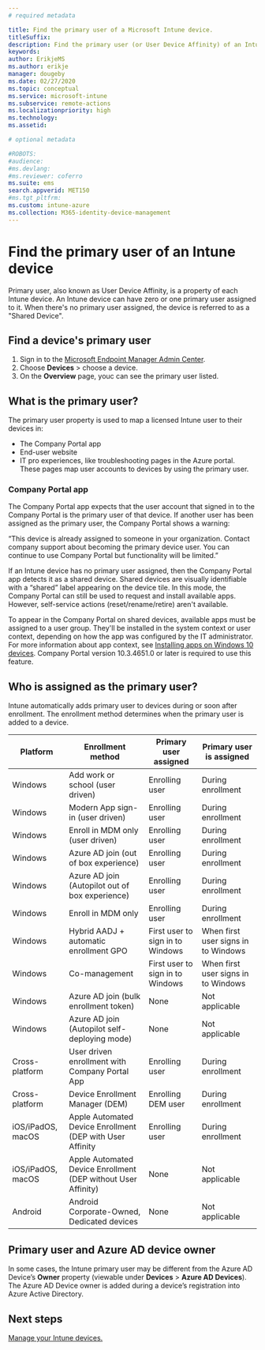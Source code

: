 ```yaml
---
# required metadata

title: Find the primary user of a Microsoft Intune device.
titleSuffix:
description: Find the primary user (or User Device Affinity) of an Intune device.
keywords:
author: ErikjeMS
ms.author: erikje
manager: dougeby
ms.date: 02/27/2020
ms.topic: conceptual
ms.service: microsoft-intune
ms.subservice: remote-actions
ms.localizationpriority: high
ms.technology:
ms.assetid: 

# optional metadata

#ROBOTS:
#audience:
#ms.devlang:
#ms.reviewer: coferro
ms.suite: ems
search.appverid: MET150
#ms.tgt_pltfrm:
ms.custom: intune-azure
ms.collection: M365-identity-device-management
---
```


# Find the primary user of an Intune device

Primary user, also known as User Device Affinity, is a property of each Intune device. 
An Intune device can have zero or one primary user assigned to it. When there's no primary user assigned, the device is referred to as a "Shared Device".

## Find a device's primary user

1. Sign in to the [Microsoft Endpoint Manager Admin Center](https://go.microsoft.com/fwlink/?linkid=2109431).
2. Choose **Devices** > choose a device.
3. On the **Overview** page, youc can see the primary user listed.

## What is the primary user?
The primary user property is used to map a licensed Intune user to their devices in:
- The Company Portal app
- End-user website
- IT pro experiences, like troubleshooting pages in the Azure portal. These pages map user accounts to devices by using the primary user. 

### Company Portal app
The Company Portal app expects that the user account that signed in to the Company Portal is the primary user of that device. If another user has been assigned as the primary user, the Company Portal shows a warning:

“This device is already assigned to someone in your organization. Contact company support about becoming the primary device user. You can continue to use Company Portal but functionality will be limited.”

If an Intune device has no primary user assigned, then the Company Portal app detects it as a shared device. Shared devices are visually identifiable with a “shared” label appearing on the device tile. In this mode, the Company Portal can still be used to request and install available apps. However, self-service actions (reset/rename/retire) aren't available.  

To appear in the Company Portal on shared devices, available apps must be assigned to a user group. They'll be installed in the system context or user context, depending on how the app was configured by the IT administrator. For more information about app context, see [Installing apps on Windows 10 devices](../apps/apps-windows-10-app-deploy.md). Company Portal version 10.3.4651.0 or later is required to use this feature.


## Who is assigned as the primary user?
Intune automatically adds primary user to devices during or soon after enrollment. The enrollment method determines when the primary user is added to a device.

| Platform | Enrollment method | Primary user assigned | Primary user is assigned |
| ---- | ---- | ---- | ---- |
| Windows | Add work or school (user driven) | Enrolling user | During enrollment |   
| Windows | Modern App sign-in (user driven) | Enrolling user | During enrollment | 
| Windows | Enroll in MDM only (user driven) | Enrolling user | During enrollment | 
| Windows | Azure AD join (out of box experience) | Enrolling user | During enrollment | 
| Windows | Azure AD join (Autopilot out of box experience) | Enrolling user | During enrollment | 
| Windows | Enroll in MDM only | Enrolling user | During enrollment | 
| Windows | Hybrid AADJ + automatic enrollment GPO | First user to sign in to Windows | When first user signs in to Windows| 
| Windows | Co-management | First user to sign in to Windows | When first user signs in to Windows | 
| Windows | Azure AD join (bulk enrollment token) | None | Not applicable | 
| Windows | Azure AD join (Autopilot self-deploying mode) | None | Not applicable | 
| Cross-platform | User driven enrollment with Company Portal App | Enrolling user | During enrollment |
| Cross-platform | Device Enrollment Manager (DEM) | Enrolling DEM user | During enrollment |
| iOS/iPadOS, macOS | Apple Automated Device Enrollment (DEP with User Affinity | Enrolling user | During enrollment |
| iOS/iPadOS, macOS | Apple Automated Device Enrollment (DEP without User Affinity) | None | Not applicable |
| Android | Android Corporate-Owned, Dedicated devices | None | Not applicable |

## Primary user and Azure AD device owner
In some cases, the Intune primary user may be different from the Azure AD Device’s **Owner** property (viewable under **Devices** > **Azure AD Devices**). The Azure AD Device owner is added during a device’s registration into Azure Active Directory.

## Next steps
[Manage your Intune devices.](device-management.md)
